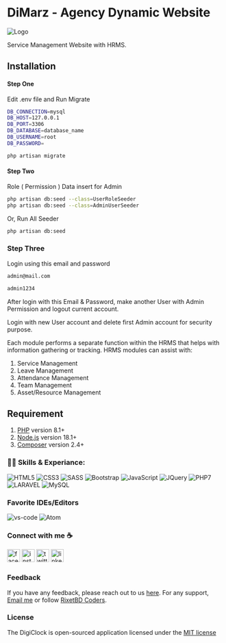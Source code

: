 # DiMarz - Agency Dynamic Website
![Logo](https://www.seoptimer.com/blog/wp-content/uploads/2020/11/agency-growth.png)

Service Management Website with HRMS.

## Installation

#### Step One
Edit .env file and Run Migrate

```bash
DB_CONNECTION=mysql
DB_HOST=127.0.0.1
DB_PORT=3306
DB_DATABASE=database_name
DB_USERNAME=root
DB_PASSWORD=
```

```bash
php artisan migrate
```

#### Step Two
Role ( Permission ) Data insert for Admin

```bash
php artisan db:seed --class=UserRoleSeeder
php artisan db:seed --class=AdminUserSeeder
```
Or, Run All Seeder

```bash
php artisan db:seed
```

### Step Three
Login using this email and password
```bash
admin@mail.com
```

```bash
admin1234
```
After login with this Email & Password, make another User with Admin Permission and logout current account.

Login with new User account and delete first Admin account for security purpose.

Each module performs a separate function within the HRMS that helps with information gathering or tracking. HRMS modules can assist with:
1. Service Management
2. Leave Management
3. Attendance Management
4. Team Management
5. Asset/Resource Management 

## Requirement

1. [PHP](https://www.php.net/) version 8.1+
2. [Node.js](https://nodejs.org/) version 18.1+
3. [Composer](https://getcomposer.org/) version 2.4+


### 👨‍💻 Skills & Experiance:

![HTML5](https://img.shields.io/badge/HTML5-E34F26?style=for-the-badge&logo=html5&logoColor=white)
![CSS3](https://img.shields.io/badge/CSS3-1572B6?style=for-the-badge&logo=css3&logoColor=white)
![SASS](https://img.shields.io/badge/SASS-hotpink.svg?style=for-the-badge&logo=SASS&logoColor=white)
![Bootstrap](https://img.shields.io/badge/Bootstrap-563D7C?style=for-the-badge&logo=bootstrap&logoColor=white)
![JavaScript](https://img.shields.io/badge/JavaScript-F7DF1E?style=for-the-badge&logo=javascript&logoColor=black)
![JQuery](https://img.shields.io/badge/jQuery-0769AD?style=for-the-badge&logo=jquery&logoColor=white)
![PHP7](https://img.shields.io/badge/PHP-777BB4?style=for-the-badge&logo=php&logoColor=white)
![LARAVEL](https://img.shields.io/badge/LARAVEL-F05340?style=for-the-badge&logo=laravel&logoColor=white)
![MySQL](https://img.shields.io/badge/MySQL-00000F?style=for-the-badge&logo=mysql&logoColor=white)

### Favorite IDEs/Editors 

![vs-code](https://img.shields.io/badge/-VS%20Code-007ACC?style=for-the-badge&logo=visual-studio-code)
![Atom](https://img.shields.io/badge/Atom-%2366595C.svg?style=for-the-badge&logo=atom&logoColor=white)

###  Connect with me ☕

[<img src="https://camo.githubusercontent.com/2d1ffa69dd491ebeca01b2098cf8233dd09950ff5895abccd5b455ca442abc59/68747470733a2f2f696d672e736869656c64732e696f2f62616467652f46616365626f6f6b2d3138373746323f7374796c653d666f722d7468652d6261646765266c6f676f3d66616365626f6f6b266c6f676f436f6c6f723d7768697465" alt="facebook" height="30" style="max-width: 100%;">](https://www.facebook.com/rixet.rabiul)  [<img src="https://camo.githubusercontent.com/b3d4671768bd0f9b6c8f410a25a96e0c5a4d135208d8910461e986f97e7985ab/68747470733a2f2f696d672e736869656c64732e696f2f62616467652f496e7374616772616d2d4534343035463f7374796c653d666f722d7468652d6261646765266c6f676f3d696e7374616772616d266c6f676f436f6c6f723d7768697465" alt="instagram" height="30" style="max-width: 100%;">](https://www.instagram.com/rixetbd/)  [<img src="https://camo.githubusercontent.com/5d03c86f6a75f7cbe80d135d9162fbf6dc46a31253cf30a8e9bb8279b4d574d3/68747470733a2f2f696d672e736869656c64732e696f2f62616467652f547769747465722d3144413146323f7374796c653d666f722d7468652d6261646765266c6f676f3d74776974746572266c6f676f436f6c6f723d7768697465" alt="twitter" height="30" style="max-width: 100%;">](https://twitter.com/rixetbd)  [<img src="https://camo.githubusercontent.com/a80d00f23720d0bc9f55481cfcd77ab79e141606829cf16ec43f8cacc7741e46/68747470733a2f2f696d672e736869656c64732e696f2f62616467652f4c696e6b6564496e2d3030373742353f7374796c653d666f722d7468652d6261646765266c6f676f3d6c696e6b6564696e266c6f676f436f6c6f723d7768697465" alt="linkedin" height="30" style="max-width: 100%;">](https://www.linkedin.com/in/rixetbd/)  


### Feedback

If you have any feedback, please reach out to us [here](https://www.facebook.com/rixetbd/reviews/). For any support, [Email me](mailto:rixetbd@gmail.com) or follow [RixetBD Coders](https://facebook.com/rixetbd).

### License

The DigiClock is open-sourced application licensed under the [MIT license](https://choosealicense.com/licenses/mit/)

